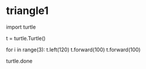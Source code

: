 # triangle1
import turtle


t = turtle.Turtle()

for i in range(3):
    t.left(120)
    t.forward(100)
    t.forward(100)

turtle.done
